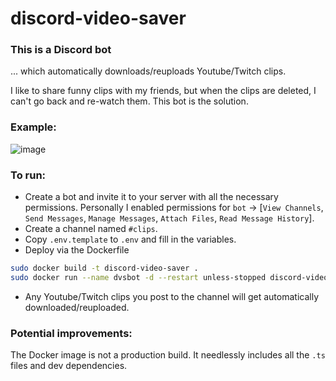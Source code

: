 # discord-video-saver

### This is a Discord bot

... which automatically downloads/reuploads Youtube/Twitch clips.

I like to share funny clips with my friends, but when the clips are deleted, I can't go back and re-watch them. This bot is the solution.

### Example:

![image](https://user-images.githubusercontent.com/1350889/126120293-f00e6e02-3584-4969-a845-10aad8189d2f.png)

### To run:

- Create a bot and invite it to your server with all the necessary permissions. Personally I enabled permissions for `bot` -> [`View Channels`, `Send Messages`, `Manage Messages`, `Attach Files`, `Read Message History`].
- Create a channel named `#clips`.
- Copy `.env.template` to `.env` and fill in the variables.
- Deploy via the Dockerfile

```bash
sudo docker build -t discord-video-saver .
sudo docker run --name dvsbot -d --restart unless-stopped discord-video-saver
```

- Any Youtube/Twitch clips you post to the channel will get automatically downloaded/reuploaded.

### Potential improvements:

The Docker image is not a production build. It needlessly includes all the `.ts` files and dev dependencies.
